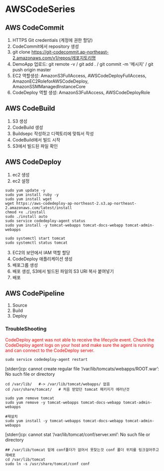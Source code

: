 # AWSCodeSeries
## AWS CodeCommit
1. HTTPS Git credentials (계정에 권한 할당)
2. CodeCommit에서 repository 생성
3. git clone https://git-codecommit.ap-northeast-2.amazonaws.com/v1/repos/레포지토리명
4. DemoApp 업로드: git remote -v / git add . / git commit -m '메시지' / git push origin master
5. EC2 역할생성: AmazonS3FullAccess, AWSCodeDeployFullAccess, AmazonEC2RoleforAWSCodeDeploy, AmazonSSMManagedInstanceCore
6. CodeDeploy 역할 생성: AmazonS3FullAccess, AWSCodeDeployRole
## AWS CodeBuild 
1. S3 생성
2. CodeBuild 생성
3. Buildsepc 작성하고 디렉토리에 맞춰서 작성
4. CodeBuild에서 빌드 시작
5. S3에서 빌드된 파일 확인
## AWS CodeDeploy 
1. ec2 생성
2. ec2 설정 
```
sudo yum update -y
sudo yum install ruby -y
sudo yum install wget
wget https://aws-codedeploy-ap-northeast-2.s3.ap-northeast-2.amazonaws.com/latest/install
chmod +x ./install
sudo ./install auto
sudo service codedeploy-agent status
sudo yum install -y tomcat-webapps tomcat-docs-webapp tomcat-admin-webapps
```

```
sudo systemctl start tomcat
sudo systemctl status tomcat
```
3. EC2의 보안에서 IAM 역할 할당
4. CodeDeploy 애플리케이션 생성
5. 배포그룹 생성
6. 배포 생성, S3에서 빌드된 파일의 S3 URI 복사 붙여넣기
7. 배포
## AWS CodePipeline
1. Source
2. Build
3. Deploy

### TroubleShooting
<span style="color:red">
CodeDeploy agent was not able to receive the lifecycle event. Check the CodeDeploy agent logs on your host and make sure the agent is running and can connect to the CodeDeploy server.
</span>

```
sudo service codedeploy-agent restart
```

[stderr]cp: cannot create regular file ‘/var/lib/tomcats/webapps/ROOT.war’: No such file or directory
```
cd /var/lib/   #-> /var/lib/tomcat/webapps/ 없음
cd /usr/share/tomcat/   # 처음 받았던 tomcat 패키지가 에러난것

sudo yum remove tomcat
sudo yum remove -y tomcat-webapps tomcat-docs-webapp tomcat-admin-webapps

#재설치
sudo yum install -y tomcat-webapps tomcat-docs-webapp tomcat-admin-webapps
```
[stderr]cp: cannot stat ‘/var/lib/tomcat/conf/server.xml’: No such file or directory
```
## /var/lib/tomcat 밑에 conf폴더가 없어서 못찾는것 conf 폴더 위치를 링크걸어주고 재배포 
cd /var/lib/tomcat
sudo ln -s /usr/share/tomcat/conf conf
```
